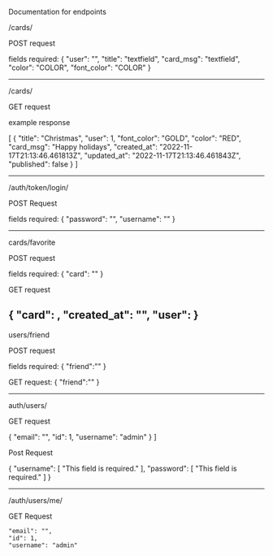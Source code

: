 Documentation for endpoints

/cards/

POST request

fields required: 
{
    "user": "<pk>",
	"title": "textfield",
	"card_msg": "textfield",
	"color": "COLOR",
	"font_color": "COLOR"
}

--------------

/cards/

GET request

example response

[
	{
		"title": "Christmas",
		"user": 1,
		"font_color": "GOLD",
		"color": "RED",
		"card_msg": "Happy holidays",
		"created_at": "2022-11-17T21:13:46.461813Z",
		"updated_at": "2022-11-17T21:13:46.461843Z",
		"published": false
	}
]

-----------------

/auth/token/login/

POST Request

fields required:
{
    "password": "",
    "username": ""
}


----------

cards/favorite

POST request

fields required:
{
	"card": "<pk>"
}

GET request

{
	"card": <pk>,
	"created_at": "",
	"user": <pk>
}
----------------

users/friend

POST request

fields required:
{
	"friend":"<pk>"
}

GET request:
{
	"friend":"<pk>"
}

---------------

auth/users/ 

GET request 

{
		"email": "",
		"id": 1,
		"username": "admin"
	}
]

Post Request

{
	"username": [
		"This field is required."
	],
	"password": [
		"This field is required."
	]
}

----------------

/auth/users/me/

GET Request 

    "email": "",
    "id": 1,
    "username": "admin"